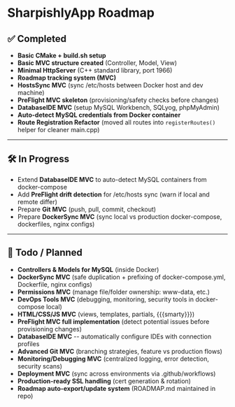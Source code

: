 # SharpishlyApp Roadmap

## ✅ Completed

- **Basic CMake + build.sh setup**
- **Basic MVC structure created** (Controller, Model, View)
- **Minimal HttpServer** (C++ standard library, port 1966)
- **Roadmap tracking system (MVC)**
- **HostsSync MVC** (sync /etc/hosts between Docker host and dev machine)
- **PreFlight MVC skeleton** (provisioning/safety checks before changes)
- **DatabaseIDE MVC** (setup MySQL Workbench, SQLyog, phpMyAdmin)
- **Auto-detect MySQL credentials from Docker container**
- **Route Registration Refactor** (moved all routes into `registerRoutes()` helper for cleaner main.cpp)

---

## 🛠 In Progress

- Extend **DatabaseIDE MVC** to auto-detect MySQL containers from docker-compose
- Add **PreFlight drift detection** for /etc/hosts sync (warn if local and remote differ)
- Prepare **Git MVC** (push, pull, commit, checkout)
- Prepare **DockerSync MVC** (sync local vs production docker-compose, dockerfiles, nginx configs)

---

## 📌 Todo / Planned

- **Controllers & Models for MySQL** (inside Docker)
- **DockerSync MVC** (safe duplication + prefixing of docker-compose.yml, Dockerfile, nginx configs)
- **Permissions MVC** (manage file/folder ownership: www-data, etc.)
- **DevOps Tools MVC** (debugging, monitoring, security tools in docker-compose local)
- **HTML/CSS/JS MVC** (views, templates, partials, {{{smarty}}})
- **PreFlight MVC full implementation** (detect potential issues before provisioning changes)
- **DatabaseIDE MVC** -- automatically configure IDEs with connection profiles
- **Advanced Git MVC** (branching strategies, feature vs production flows)
- **Monitoring/Debugging MVC** (centralized logging, error detection, security scans)
- **Deployment MVC** (sync across environments via .github/workflows)
- **Production-ready SSL handling** (cert generation & rotation)
- **Roadmap auto-export/update system** (ROADMAP.md maintained in repo)
